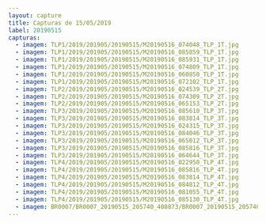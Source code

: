 ```yaml
---
layout: capture
title: Capturas de 15/05/2019
label: 20190515
capturas:
  - imagem: TLP1/2019/201905/20190515/M20190516_074048_TLP_1T.jpg
  - imagem: TLP1/2019/201905/20190515/M20190516_085859_TLP_1T.jpg
  - imagem: TLP1/2019/201905/20190515/M20190516_085931_TLP_1T.jpg
  - imagem: TLP1/2019/201905/20190515/M20190516_074809_TLP_1T.jpg
  - imagem: TLP1/2019/201905/20190515/M20190516_060850_TLP_1T.jpg
  - imagem: TLP1/2019/201905/20190515/M20190516_072102_TLP_1T.jpg
  - imagem: TLP2/2019/201905/20190515/M20190516_024539_TLP_2T.jpg
  - imagem: TLP2/2019/201905/20190515/M20190516_074309_TLP_2T.jpg
  - imagem: TLP2/2019/201905/20190515/M20190516_065153_TLP_2T.jpg
  - imagem: TLP3/2019/201905/20190515/M20190516_085610_TLP_3T.jpg
  - imagem: TLP3/2019/201905/20190515/M20190516_083814_TLP_3T.jpg
  - imagem: TLP3/2019/201905/20190515/M20190516_024315_TLP_3T.jpg
  - imagem: TLP3/2019/201905/20190515/M20190516_084046_TLP_3T.jpg
  - imagem: TLP3/2019/201905/20190515/M20190516_065012_TLP_3T.jpg
  - imagem: TLP3/2019/201905/20190515/M20190516_085816_TLP_3T.jpg
  - imagem: TLP3/2019/201905/20190515/M20190516_064644_TLP_3T.jpg
  - imagem: TLP4/2019/201905/20190515/M20190516_022950_TLP_4T.jpg
  - imagem: TLP4/2019/201905/20190515/M20190516_085816_TLP_4T.jpg
  - imagem: TLP4/2019/201905/20190515/M20190516_083814_TLP_4T.jpg
  - imagem: TLP4/2019/201905/20190515/M20190516_084812_TLP_4T.jpg
  - imagem: TLP4/2019/201905/20190515/M20190516_081055_TLP_4T.jpg
  - imagem: TLP4/2019/201905/20190515/M20190516_085130_TLP_4T.jpg
  - imagem: BR0007/BR0007_20190515_205740_408873/BR0007_20190515_205740_408873_stack_4_meteors.jpg
---
```

